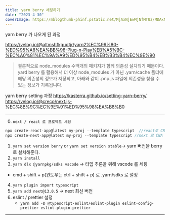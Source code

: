 ```yaml
---
title: yarn berry 세팅하기
date: "2023-4-30"
coverImage: https://mblogthumb-phinf.pstatic.net/MjAxNjEwMjNfMTUz/MDAxNDc3MjI3MTQzODcw.HRb8raTYXi7WUIcvFuXFUIvACB4Cb5fKllFrR3JSLQMg.DCIIkGk7gr_uBIE3ytGgmfVIZuJzvQJ482XOtgJqlWkg.JPEG.retspe/%EC%B0%B8%EC%89%BD%EC%A3%A0.jpg?type=w800
---
```


yarn berry 가 나오게 된 과정

https://velog.io/@altmshfkgudtjr/yarn2%EC%99%80-%ED%95%A8%EA%BB%98-Plug-n-Play%EB%A5%BC-%EC%A0%81%EC%9A%A9%ED%95%B4%EB%B3%B4%EC%9E%90

> 결론적으로 node_modules 수백개의 패키지가 함께 의존성 설치되기 때문이다. yard berry 를 활용해서 더 이상 node_modules 가 아닌
> .yarn/cache 폴더에 해당 의존성의 정보가 저장되고, 아래와 같이 .pnp.js 파일에 의존성을 찾을 수 있는 정보가 기록됩니다.

yarn berry setting 과정
https://kasterra.github.io/setting-yarn-berry/
https://velog.io/@creco/next.js-%EC%8B%9C%EC%9E%91%ED%95%98%EA%B8%B0

---

0. `next / react 로 프로젝트 세팅`

```ts
npx create-react-app@latest my-proj --template typescript  //react로 CRA
npx create-next-app@latest my-proj --template typescript //next 로 CNA
```

1. `yarn set version berry` or `yarn set version stable`-> yarn 버전을 berry 로 설치해준다.
2. `yarn install`
3. `yarn dlx @yarnpkg/sdks vscode` -> 타입 추론을 위해 vscode 를 세팅

- cmd + shift + p(윈도우는 ctrl + shift + p) 로 .yarn/sdks 로 설정

4. `yarn plugin import typescript`
5. `yarn add next@13.0.5` -> next 최신 버전
6. eslint / prettier 설정
   - `yarn add -D @typescript-eslint/eslint-plugin eslint-config-prettier eslint-plugin-prettier`

---
